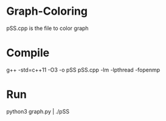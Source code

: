 # Graph-Coloring
pSS.cpp is the file to color graph 

# Compile
g++ -std=c++11 -O3 -o pSS pSS.cpp -lm -lpthread -fopenmp

# Run
python3 graph.py <benchmark file> | ./pSS


